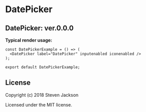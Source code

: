 DatePicker
================
DatePicker: ver.0.0.0 
---
**Typical render usage:**

```
const DatePickerExample = () => (
  <DatePicker label="DatePicker" inputenabled iconenabled />
);

export default DatePickerExample;
```

## License
Copyright (c) 2018 Steven Jackson

Licensed under the MIT license.
